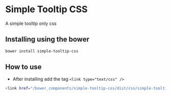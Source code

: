Simple Tooltip CSS
==================

A simple tooltip only css

## Installing using the bower

```bash
bower install simple-tooltip-css
```

## How to use

 - After installing add the tag `<link type="text/css" />`

```bash
<link href="/bower_components/simple-tooltip-css/dist/css/simple-tooltip.min.css" media="all" rel="stylesheet" type="text/css" />
```
